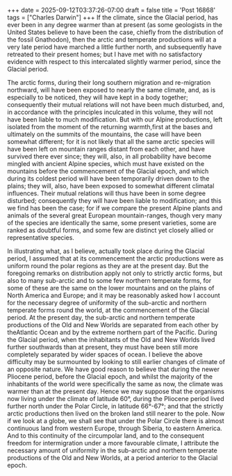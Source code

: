 +++
date = 2025-09-12T03:37:26-07:00
draft = false
title = 'Post 16868'
tags = ["Charles Darwin"]
+++
If the climate, since the Glacial period, has ever been in any degree warmer than at present (as some geologists in the United States believe to have been the case, chiefly from the distribution of the fossil Gnathodon), then the arctic and temperate productions will at a very late period have marched a little further north, and subsequently have retreated to their present homes; but I have met with no satisfactory evidence with respect to this intercalated slightly warmer period, since the Glacial period.

The arctic forms, during their long southern migration and re-migration northward, will have been exposed to nearly the same climate, and, as is especially to be noticed, they will have kept in a body together; consequently their mutual relations will not have been much disturbed, and, in accordance with the principles inculcated in this volume, they will not have been liable to much modification. But with our Alpine productions, left isolated from the moment of the returning warmth,first at the bases and ultimately on the summits of the mountains, the case will have been somewhat different; for it is not likely that all the same arctic species will have been left on mountain ranges distant from each other, and have survived there ever since; they will, also, in all probability have become mingled with ancient Alpine species, which must have existed on the mountains before the commencement of the Glacial epoch, and which during its coldest period will have been temporarily driven down to the plains; they will, also, have been exposed to somewhat different climatal influences. Their mutual relations will thus have been in some degree disturbed; consequently they will have been liable to modification; and this we find has been the case; for if we compare the present Alpine plants and animals of the several great European mountain-ranges, though very many of the species are identically the same, some present varieties, some are ranked as doubtful forms, and some few are distinct yet closely allied or representative species.

In illustrating what, as I believe, actually took place during the Glacial period, I assumed that at its commencement the arctic productions were as uniform round the polar regions as they are at the present day. But the foregoing remarks on distribution apply not only to strictly arctic forms, but also to many sub-arctic and to some few northern temperate forms, for some of these are the same on the lower mountains and on the plains of North America and Europe; and it may be reasonably asked how I account for the necessary degree of uniformity of the sub-arctic and northern temperate forms round the world, at the commencement of the Glacial period. At the present day, the sub-arctic and northern temperate productions of the Old and New Worlds are separated from each other by theAtlantic Ocean and by the extreme northern part of the Pacific. During the Glacial period, when the inhabitants of the Old and New Worlds lived further southwards than at present, they must have been still more completely separated by wider spaces of ocean. I believe the above difficulty may be surmounted by looking to still earlier changes of climate of an opposite nature. We have good reason to believe that during the newer Pliocene period, before the Glacial epoch, and whilst the majority of the inhabitants of the world were specifically the same as now, the climate was warmer than at the present day. Hence we may suppose that the organisms now living under the climate of latitude 60°, during the Pliocene period lived further north under the Polar Circle, in latitude 66°-67°; and that the strictly arctic productions then lived on the broken land still nearer to the pole. Now if we look at a globe, we shall see that under the Polar Circle there is almost continuous land from western Europe, through Siberia, to eastern America. And to this continuity of the circumpolar land, and to the consequent freedom for intermigration under a more favourable climate, I attribute the necessary amount of uniformity in the sub-arctic and northern temperate productions of the Old and New Worlds, at a period anterior to the Glacial epoch.
